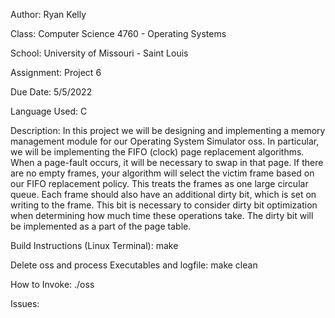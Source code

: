 Author: Ryan Kelly

Class: Computer Science 4760 - Operating Systems

School: University of Missouri - Saint Louis

Assignment: Project 6

Due Date: 5/5/2022

Language Used: C

Description: In this project we will be designing and implementing a memory management module for our Operating System Simulator oss. In particular, we will be implementing the FIFO (clock) page replacement algorithms. When a page-fault occurs, it will be necessary to swap in that page. If there are no empty frames, your algorithm will select the victim frame based on our FIFO replacement policy. This treats the frames as one large circular queue. Each frame should also have an additional dirty bit, which is set on writing to the frame. This bit is necessary to consider dirty bit optimization when determining how much time these operations take. The dirty bit will be implemented as a part of the page table.

Build Instructions (Linux Terminal): make

Delete oss and process Executables and logfile: make clean

How to Invoke: ./oss

Issues: